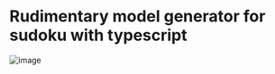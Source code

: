 # Rudimentary model generator for sudoku with typescript
![image](https://user-images.githubusercontent.com/5936702/229343934-51afca0d-3aa0-4c8b-a2e5-d5f1849f5dd7.png)

